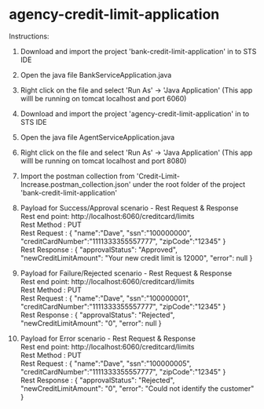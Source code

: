# agency-credit-limit-application


Instructions:
1) Download and import the project 'bank-credit-limit-application' in to STS IDE
2) Open the java file BankServiceApplication.java
3) Right click on the file and select 'Run As' -> 'Java Application' (This app willl be running on tomcat localhost and port 6060)
4) Download and import the project 'agency-credit-limit-application' in to STS IDE
5) Open the java file AgentServiceApplication.java 
6) Right click on the file and select 'Run As' -> 'Java Application' (This app willl be running on tomcat localhost and port 8080)
7) Import the postman collection from 'Credit-Limit-Increase.postman_collection.json' under the root folder of the project 'bank-credit-limit-application'

8) Payload for Success/Approval scenario - Rest Request & Response<br />
Rest end point: http://localhost:6060/creditcard/limits<br />
Rest Method   : PUT<br />
Rest Request  : {
"name":"Dave",
	"ssn":"100000000",
	"creditCardNumber":"1111333355557777",
	"zipCode":"12345"
}<br />
Rest Response : {
"approvalStatus": "Approved",
    "newCreditLimitAmount": "Your new credit limit is 12000",
    "error": null
}<br />


9) Payload for Failure/Rejected scenario - Rest Request & Response<br />
Rest end point: http://localhost:6060/creditcard/limits<br />
Rest Method   : PUT<br />
Rest Request  : {
"name":"Dave",
	"ssn":"100000001",
	"creditCardNumber":"1111333355557777",
	"zipCode":"12345"
}<br />
Rest Response : {
"approvalStatus": "Rejected",
    "newCreditLimitAmount": "0",
    "error": null
}<br />


10) Payload for Error scenario - Rest Request & Response<br />
Rest end point: http://localhost:6060/creditcard/limits<br />
Rest Method   : PUT<br />
Rest Request  : {
"name":"Dave",
	"ssn":"100000005",
	"creditCardNumber":"1111333355557777",
	"zipCode":"12345"
}<br />
Rest Response : {
"approvalStatus": "Rejected",
    "newCreditLimitAmount": "0",
    "error": "Could not identify the customer"
}<br />